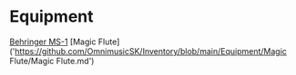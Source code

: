 # Equipment

[Behringer MS-1](https://github.com/OmnimusicSK/Inventory/blob/main/Equipment/MS1/MS1.md)
[Magic Flute]('https://github.com/OmnimusicSK/Inventory/blob/main/Equipment/Magic Flute/Magic Flute.md')
